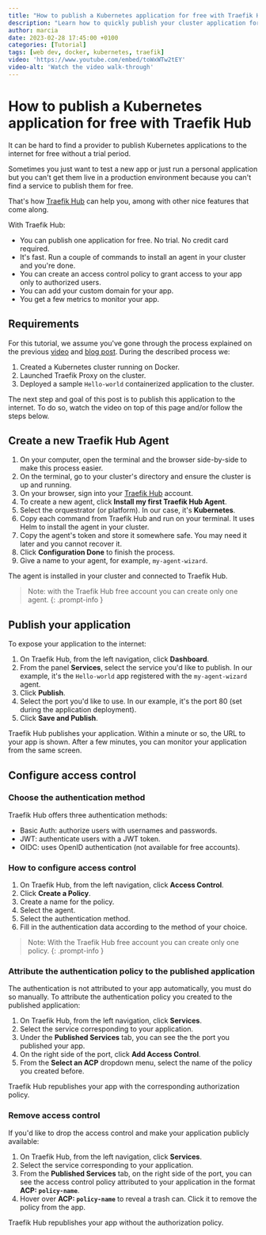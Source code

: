 ```yaml
---
title: "How to publish a Kubernetes application for free with Traefik Hub"
description: "Learn how to quickly publish your cluster application for free with Traefik Hub"
author: marcia
date: 2023-02-28 17:45:00 +0100
categories: [Tutorial]
tags: [web dev, docker, kubernetes, traefik]
video: 'https://www.youtube.com/embed/toWxWTw2tEY'
video-alt: 'Watch the video walk-through'
---
```


# How to publish a Kubernetes application for free with Traefik Hub

It can be hard to find a provider to publish Kubernetes applications
to the internet for free without a trial period.

Sometimes you just want to test a new app or just run a personal application
but you can't get them live in a production environment because you can't
find a service to publish them for free.

That's how [Traefik Hub](https://traefik.io/traefik-hub/) can help you, among
with other nice features that come along.

With Traefik Hub:

- You can publish one application for free. No trial. No credit card required.
- It's fast. Run a couple of commands to install an agent in your cluster and you're done.
- You can create an access control policy to grant access to your app only to authorized users.
- You can add your custom domain for your app.
- You get a few metrics to monitor your app.

## Requirements

For this tutorial, we assume you've gone through the process explained on the
previous [video](https://www.youtube.com/watch?v=JaTITCVcUn0) and
[blog post](../traefik-proxy-with-proxy-wizard/). During the described process we:

1. Created a Kubernetes cluster running on Docker.
1. Launched Traefik Proxy on the cluster.
1. Deployed a sample `Hello-world` containerized application to the cluster.

The next step and goal of this post is to publish this application to the internet. To do so,
watch the video on top of this page and/or follow the steps below.

## Create a new Traefik Hub Agent

1. On your computer, open the terminal and the browser side-by-side to make this process easier.
1. On the terminal, go to your cluster's directory and ensure the cluster is up and running.
1. On your browser, sign into your [Traefik Hub](https://hub.traefik.io/) account.
1. To create a new agent, click **Install my first Traefik Hub Agent**.
1. Select the orquestrator (or platform). In our case, it's **Kubernetes**.
1. Copy each command from Traefik Hub and run on your terminal. It uses Helm to install the agent in your cluster.
1. Copy the agent's token and store it somewhere safe. You may need it later and you cannot recover it.
1. Click **Configuration Done** to finish the process.
1. Give a name to your agent, for example, `my-agent-wizard`.

The agent is installed in your cluster and connected to Traefik Hub.

> Note: with the Traefik Hub free account you can create only one agent.
{: .prompt-info }

## Publish your application

To expose your application to the internet:

1. On Traefik Hub, from the left navigation, click **Dashboard**.
1. From the panel **Services**, select the service you'd like to publish. In our example, it's the `Hello-world` app registered with the `my-agent-wizard` agent.
1. Click **Publish**.
1. Select the port you'd like to use. In our example, it's the port 80 (set during the application deployment).
1. Click **Save and Publish**.

Traefik Hub publishes your application. Within a minute or so, the URL to your app is shown.
After a few minutes, you can monitor your application from the same screen.

## Configure access control

### Choose the authentication method

Traefik Hub offers three authentication methods:

- Basic Auth: authorize users with usernames and passwords.
- JWT: authenticate users with a JWT token.
- OIDC: uses OpenID authentication (not available for free accounts).

### How to configure access control

1. On Traefik Hub, from the left navigation, click **Access Control**.
1. Click **Create a Policy**.
1. Create a name for the policy.
1. Select the agent.
1. Select the authentication method.
1. Fill in the authentication data according to the method of your choice.

> Note: With the Traefik Hub free account you can create only one policy.
{: .prompt-info }

### Attribute the authentication policy to the published application

The authentication is not attributed to your app automatically, you must do so manually.
To attribute the authentication policy you created to the published application:

1. On Traefik Hub, from the left navigation, click **Services**.
1. Select the service corresponding to your application.
1. Under the **Published Services** tab, you can see the the port you published your app.
1. On the right side of the port, click **Add Access Control**.
1. From the **Select an ACP** dropdown menu, select the name of the policy you created before.

Traefik Hub republishes your app with the corresponding authorization policy.

### Remove access control

If you'd like to drop the access control and make your application publicly available:

1. On Traefik Hub, from the left navigation, click **Services**.
1. Select the service corresponding to your application.
1. From the **Published Services** tab, on the right side of the port, you can see the access control policy attributed to your application in the format **ACP: `policy-name`**.
1. Hover over **ACP: `policy-name`** to reveal a trash can. Click it to remove the policy from the app.

Traefik Hub republishes your app without the authorization policy.
